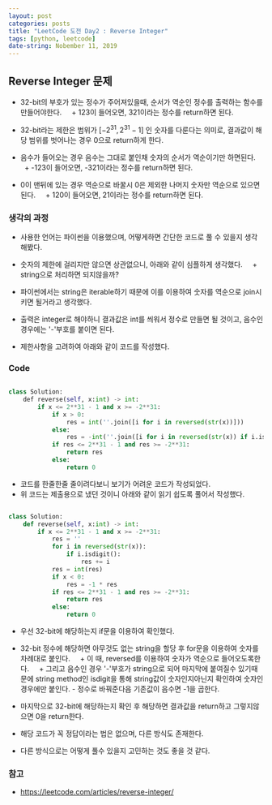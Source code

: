 ```yaml
---
layout: post
categories: posts
title: "LeetCode 도전 Day2 : Reverse Integer"
tags: [python, leetcode]
date-string: Nobember 11, 2019
---
```


## Reverse Integer 문제
 - 32-bit의 부호가 있는 정수가 주어져있을때, 순서가 역순인 정수를 출력하는 함수를 만들어야한다.
     + 123이 들어오면, 321이라는 정수를 return하면 된다.
 
 - 32-bit라는 제한은 범위가 $[-2^{31}, 2^{31}-1]$ 인 숫자를 다룬다는 의미로, 결과값이 해당 범위를 벗어나는 경우 0으로 return하게 한다.
 
 - 음수가 들어오는 경우 음수는 그대로 붙인채 숫자의 순서가 역순이기만 하면된다.
     + -123이 들어오면, -321이라는 정수를 return하면 된다.
 
 - 0이 맨뒤에 있는 경우 역순으로 바꿀시 0은 제외한 나머지 숫자만 역순으로 있으면 된다.
     + 120이 들어오면, 21이라는 정수를 return하면 된다.


### 생각의 과정
 - 사용한 언어는 파이썬을 이용했으며, 어떻게하면 간단한 코드로 풀 수 있을지 생각해봤다.

 - 숫자의 제한에 걸리지만 않으면 상관없으니, 아래와 같이 심플하게 생각했다.
     + string으로 처리하면 되지않을까?

 - 파이썬에서는 string은 iterable하기 때문에 이를 이용하여 숫자를 역순으로 join시키면 될거라고 생각했다.
 
 - 출력은 integer로 해야하니 결과값은 int를 씌워서 정수로 만들면 될 것이고, 음수인 경우에는 '-'부호를 붙이면 된다.
 
 - 제한사항을 고려하여 아래와 같이 코드를 작성했다.

### Code
 
```python

class Solution:
    def reverse(self, x:int) -> int:
        if x <= 2**31 - 1 and x >= -2**31:
            if x > 0:
                res = int(''.join([i for i in reversed(str(x))]))
            else:
                res = -int(''.join([i for i in reversed(str(x)) if i.isdigit()]))
            if res <= 2**31 - 1 and res >= -2**31:
                return res
            else:
                return 0

```

 - 코드를 한줄한줄 줄이려다보니 보기가 어려운 코드가 작성되었다.
 - 위 코드는 제출용으로 냈던 것이니 아래와 같이 읽기 쉽도록 풀어서 작성했다.

```python

class Solution:
    def reverse(self, x:int) -> int:
        if x <= 2**31 - 1 and x >= -2**31:
            res = ''
            for i in reversed(str(x)):
                if i.isdigit():
                    res += i
            res = int(res)
            if x < 0:
                res = -1 * res
            if res <= 2**31 - 1 and res >= -2**31:
                return res
            else:
                return 0
```

 - 우선 32-bit에 해당하는지 if문을 이용하여 확인했다.
 - 32-bit 정수에 해당하면 아무것도 없는 string을 할당 후 for문을 이용하여 숫자를 차례대로 붙인다.
     + 이 때, reversed를 이용하여 숫자가 역순으로 들어오도록한다.
     + 그리고 음수인 경우 '-'부호가 string으로 되어 마지막에 붙여질수 있기때문에 string method인 isdigit을 통해 string값이 숫자인지아닌지 확인하여 숫자인 경우에만 붙인다.
 - 정수로 바꿔준다음 기존값이 음수면 -1을 곱한다.
 - 마지막으로 32-bit에 해당하는지 확인 후 해당하면 결과값을 return하고 그렇지않으면 0을 return한다.

 - 해당 코드가 꼭 정답이라는 법은 없으며, 다른 방식도 존재한다.
 - 다른 방식으로는 어떻게 풀수 있을지 고민하는 것도 좋을 것 같다.

### 참고
 - https://leetcode.com/articles/reverse-integer/
